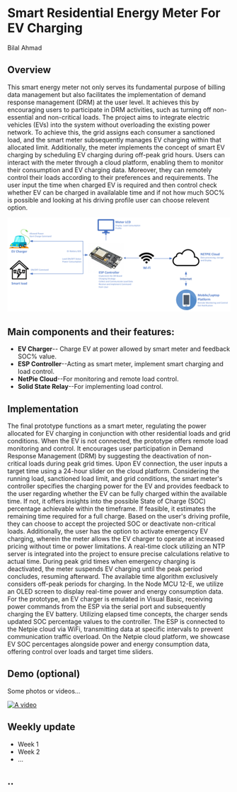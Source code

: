 # Smart Residential Energy Meter For EV Charging
Bilal Ahmad

## Overview
This smart energy meter not only serves its fundamental purpose of billing data management but also facilitates the implementation of demand response management (DRM) at the user level. It achieves this by encouraging users to participate in DRM activities, such as turning off non-essential and non-critical loads. The project aims to integrate electric vehicles (EVs) into the system without overloading the existing power network. To achieve this, the grid assigns each consumer a sanctioned load, and the smart meter subsequently manages EV charging within that allocated limit. Additionally, the meter implements the concept of smart EV charging by scheduling EV charging during off-peak grid hours. Users can interact with the meter through a cloud platform, enabling them to monitor their consumption and EV charging data. Moreover, they can remotely control their loads according to their preferences and requirements. The user input the time when charged EV is required and then control check whether EV can be charged in availalable time and if not how much SOC% is possible and looking at his driving profile user can choose relevent option.

![Alt text](https://github.com/BilalAhmadPieas/Smart-Energy-Meter/blob/9a83cd9a00d45e2ae4f4ca3d674ac924762f2cfa/images/IOT%20Project%20(1).png)

## Main components and their features:
- **EV Charger**-- Charge EV at power allowed by smart meter and feedback SOC% value.
- **ESP Controller**--Acting as smart meter, implement smart charging and load control.
- **NetPie Cloud**--For monitoring and remote load control.
- **Solid State Relay**--For implementing load control.

## Implementation

The final prototype functions as a smart meter, regulating the power allocated for EV charging in conjunction with other residential loads and grid conditions.
When the EV is not connected, the prototype offers remote load monitoring and control. It encourages user participation in Demand Response Management (DRM) by suggesting the deactivation of non-critical loads during peak grid times.
Upon EV connection, the user inputs a target time using a 24-hour slider on the cloud platform. Considering the running load, sanctioned load limit, and grid conditions, the smart meter's controller specifies the charging power for the EV and provides feedback to the user regarding whether the EV can be fully charged within the available time. If not, it offers insights into the possible State of Charge (SOC) percentage achievable within the timeframe. If feasible, it estimates the remaining time required for a full charge.
Based on the user's driving profile, they can choose to accept the projected SOC or deactivate non-critical loads. Additionally, the user has the option to activate emergency EV charging, wherein the meter allows the EV charger to operate at increased pricing without time or power limitations.
A real-time clock utilizing an NTP server is integrated into the project to ensure precise calculations relative to actual time. During peak grid times when emergency charging is deactivated, the meter suspends EV charging until the peak period concludes, resuming afterward. The available time algorithm exclusively considers off-peak periods for charging.
In the Node MCU 12-E, we utilize an OLED screen to display real-time power and energy consumption data. For the prototype, an EV charger is emulated in Visual Basic, receiving power commands from the ESP via the serial port and subsequently charging the EV battery. Utilizing elapsed time concepts, the charger sends updated SOC percentage values to the controller.
The ESP is connected to the Netpie cloud via WiFi, transmitting data at specific intervals to prevent communication traffic overload. On the Netpie cloud platform, we showcase EV SOC percentages alongside power and energy consumption data, offering control over loads and target time sliders.


## Demo (optional)
Some photos or videos...

[![A video](https://img.youtube.com/vi/pnN55lJG_4c/0.jpg)](https://www.youtube.com/watch?v=pnN55lJG_4c)

## Weekly update
- Week 1
- Week 2
- ...

## ..
  
